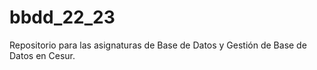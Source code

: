 # bbdd_22_23
Repositorio para las asignaturas de Base de Datos y Gestión de Base de Datos en Cesur.
